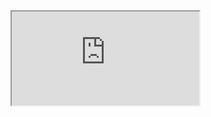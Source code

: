 <!DOCTYPE html>
<html>
     <head>
     </head>
     <body>
     <iframe src="https://www.facebook.com/photo/?fbid=614281173123928&set=a.126491451902905" frameborder="10"></iframe>
     </body>
</html>
